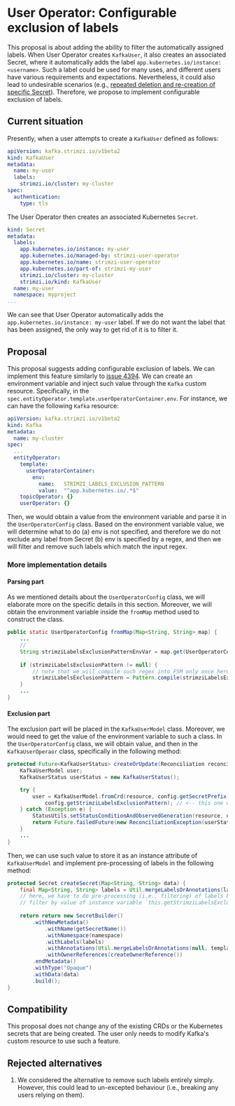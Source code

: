 # User Operator: Configurable exclusion of labels

This proposal is about adding the ability to filter the automatically assigned labels.
When User Operator creates `KafkaUser`, it also creates an associated Secret, where it automatically adds the label
`app.kubernetes.io/instance: <username>`.
Such a label could be used for many uses, and different users have various requirements and expectations.
Nevertheless, it could also lead to undesirable scenarios (e.g., [repeated deletion and re-creation of specific Secret](https://github.com/strimzi/strimzi-kafka-operator/issues/5690)).
Therefore, we propose to implement configurable exclusion of labels.

## Current situation

Presently, when a user attempts to create a `KafkaUser` defined as follows:
```yaml
apiVersion: kafka.strimzi.io/v1beta2
kind: KafkaUser
metadata:
  name: my-user
  labels:
    strimzi.io/cluster: my-cluster
spec:
  authentication:
    type: tls
```
The User Operator then creates an associated Kubernetes `Secret`.
```yaml
kind: Secret
metadata:
  labels:
    app.kubernetes.io/instance: my-user
    app.kubernetes.io/managed-by: strimzi-user-operator
    app.kubernetes.io/name: strimzi-user-operator
    app.kubernetes.io/part-of: strimzi-my-user
    strimzi.io/cluster: my-cluster
    strimzi.io/kind: KafkaUser
  name: my-user
  namespace: myproject
...
```
We can see that User Operator automatically adds the `app.kubernetes.io/instance: my-user` label.
If we do not want the label that has been assigned, the only way to get rid of it is to filter it.

## Proposal

This proposal suggests adding configurable exclusion of labels.
We can implement this feature similarly to [issue 4394](https://github.com/strimzi/strimzi-kafka-operator/pull/4791).
We can create an environment variable and inject such value through the `Kafka` custom resource.
Specifically, in the `spec.entityOperator.template.userOperatorContainer.env`.
For instance, we can have the following `Kafka` resource:
```yaml
apiVersion: kafka.strimzi.io/v1beta2
kind: Kafka
metadata:
  name: my-cluster
spec:
  ...
  entityOperator:
    template:
      userOperatorContainer:
        env:
          name:   STRIMZI_LABELS_EXCLUSION_PATTERN
          value:  "^app.kubernetes.io/.*$"
    topicOperator: {}
    userOperator: {}
```
Then, we would obtain a value from the environment variable and parse it in the `UserOperatorConfig` class.
Based on the environment variable value, we will determine what to do (a) env is not specified, and therefore we do not exclude any label from Secret
(b) env is specified by a regex, and then we will filter and remove such labels which match the input regex.

### More implementation details

#### Parsing part

As we mentioned details about the `UserOperatorConfig` class, we will elaborate more on the specific details in this section.
Moreover, we will obtain the environment variable inside the `fromMap` method used to construct the class.
```java
public static UserOperatorConfig fromMap(Map<String, String> map) {
    ...
    // 
    String strimziLabelsExclusionPatternEnvVar = map.get(UserOperatorConfig.STRIMZI_LABELS_EXCLUSION_PATTERN);
    
    if (strimziLabelsExclusionPattern != null) {
        // note that we will compile such regex into FSM only once here and thus eliminate workload inside KafkaUserModel
        strimziLabelsExclusionPattern = Pattern.compile(strimziLabelsExclusionPatternEnvVar);
    }
    ...
}
```

#### Exclusion part

The exclusion part will be placed in the `KafkaUserModel` class.
Moreover, we would need to get the value of the environment variable to such a class.
In the `UserOperatorConfig` class, we will obtain value, and then in the `KafkaUserOperaor` class, specifically in the following method:
```java
protected Future<KafkaUserStatus> createOrUpdate(Reconciliation reconciliation, KafkaUser resource) {
    KafkaUserModel user;
    KafkaUserStatus userStatus = new KafkaUserStatus();

    try {
        user = KafkaUserModel.fromCrd(resource, config.getSecretPrefix(), config.isAclsAdminApiSupported(),config.isKraftEnabled(), 
            config.getStrimziLabelsExclusionPattern); // <-- this one we will inject into KafkaUserModel class
    } catch (Exception e) {
        StatusUtils.setStatusConditionAndObservedGeneration(resource, userStatus, Future.failedFuture(e));
        return Future.failedFuture(new ReconciliationException(userStatus, e));
    }
    ...
}
```
Then, we can use such value to store it as an instance attribute of `KafkaUserModel` and implement pre-processing of labels in the
following method:
```java
protected Secret createSecret(Map<String, String> data) {
    final Map<String, String> labels = Util.mergeLabelsOrAnnotations(labels.toMap(), templateSecretLabels);
    // here, we have to do pre-processing (i.e., filtering) of labels by exclusion pattern
    // filter by value of instance variable `this.getStrimziLabelsExclusionPattern`
    
    return return new SecretBuilder()
        .withNewMetadata()
            .withName(getSecretName())
            .withNamespace(namespace)
            .withLabels(labels)
            .withAnnotations(Util.mergeLabelsOrAnnotations(null, templateSecretAnnotations))
            .withOwnerReferences(createOwnerReference())
        .endMetadata()
        .withType("Opaque")
        .withData(data)
        .build();
}
```

## Compatibility

This proposal does not change any of the existing CRDs or the Kubernetes secrets that are being created.
The user only needs to modify Kafka's custom resource to use such a feature.

## Rejected alternatives

1. We considered the alternative to remove such labels entirely simply. However, this could lead to un-excepted behaviour (i.e., breaking any users relying on them).
